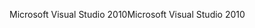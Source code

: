 <span data-ttu-id="4b6be-101">Microsoft Visual Studio 2010</span><span class="sxs-lookup"><span data-stu-id="4b6be-101">Microsoft Visual Studio 2010</span></span>